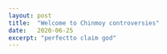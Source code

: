 ```yaml
---
layout: post
title:  "Welcome to Chinmoy controversies"
date:   2020-06-25
excerpt: "perfectto claim god"
---
```

